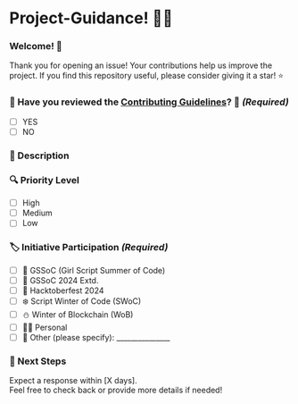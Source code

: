 # Project-Guidance! 🎊🎈

### Welcome! 🎉
Thank you for opening an issue! Your contributions help us improve the project. If you find this repository useful, please consider giving it a star! ⭐

### 🎉 Have you reviewed the [Contributing Guidelines](https://github.com/Kushal997-das/Project-Guidance/blob/main/CONTRIBUTING.md)? 🤔 *(Required)*

<!-- Please check the boxes that apply by replacing `[ ]` with `[x]`. -->
- [ ] YES
- [ ] NO

### 📝 Description 

<!-- Please provide a brief description of the issue here. -->

### 🔍 Priority Level
- [ ] High
- [ ] Medium
- [ ] Low

### 🏷️ Initiative Participation *(Required)*
<!-- Please check the boxes that apply by replacing `[ ]` with `[x]`. -->
- [ ] 🌸 GSSoC (Girl Script Summer of Code)
- [ ] 🌼 GSSoC 2024 Extd.
- [ ] 🍂 Hacktoberfest 2024
- [ ] ❄️ Script Winter of Code (SWoC)
- [ ] ⛄ Winter of Blockchain (WoB)
- [ ] 🙋‍♂️ Personal
- [ ] 📌 Other (please specify): _______________

### 💬 Next Steps
Expect a response within [X days].  
Feel free to check back or provide more details if needed!

